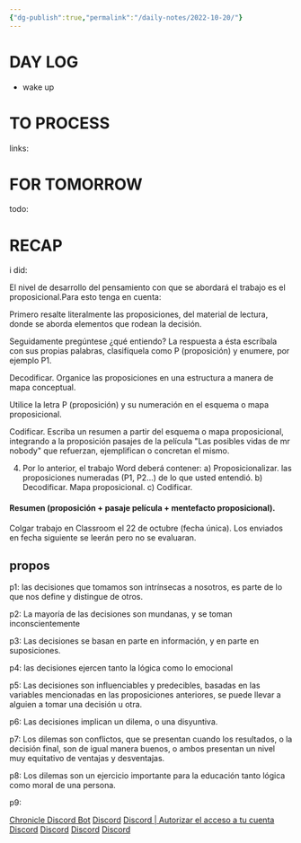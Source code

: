 ```yaml
---
{"dg-publish":true,"permalink":"/daily-notes/2022-10-20/"}
---
```



# DAY LOG
- wake up
# TO PROCESS
links:
# FOR TOMORROW
todo:
# RECAP
i did:


El nivel de desarrollo del pensamiento con que se abordará el trabajo es el proposicional.Para esto tenga en cuenta:

Primero resalte literalmente las proposiciones, del material de lectura, donde se aborda elementos que rodean la decisión. 

Seguidamente pregúntese ¿qué entiendo? La respuesta a ésta escríbala con sus propias palabras, clasifíquela como P (proposición) y enumere, por ejemplo P1. 

Decodificar. Organice las proposiciones en una estructura a manera de mapa conceptual. 

Utilice la letra P (proposición) y su numeración en el esquema o mapa proposicional. 

Codificar. Escriba un resumen a partir del esquema o mapa proposicional, integrando a la proposición pasajes de la película "Las posibles vidas de mr nobody" que refuerzan, ejemplifican o concretan el mismo. 

4. Por lo anterior, el trabajo Word deberá contener: a) Proposicionalizar. las proposiciones numeradas (P1, P2...) de lo que usted entendió. b) Decodificar. Mapa proposicional. c) Codificar.

#### Resumen (proposición + pasaje película + mentefacto proposicional).

 Colgar trabajo en Classroom el 22 de octubre (fecha única). Los enviados en fecha siguiente se leerán pero no se evaluaran.

## propos

p1: las decisiones que tomamos son intrínsecas a nosotros, es parte de lo que nos define y distingue de otros.

p2: La mayoría de las decisiones son mundanas, y se toman inconscientemente

p3: Las decisiones se basan en parte en información, y en parte en suposiciones.

p4: las decisiones ejercen tanto la lógica como lo emocional

p5: Las decisiones son influenciables y predecibles, basadas en las variables mencionadas en las proposiciones anteriores, se puede llevar a alguien a tomar una decisión u otra.

p6: Las decisiones implican un dilema, o una disyuntiva.

p7: Los dilemas son conflictos, que se presentan cuando los resultados, o la decisión final, son de igual manera buenos, o ambos presentan un nivel muy equitativo de ventajas y desventajas.

p8: Los dilemas son un ejercicio importante para la educación tanto lógica como moral de una persona.

p9: 

[Chronicle Discord Bot](https://app.chroniclebot.com/add-bot?utm_campaign=app&utm_source=discord&utm_content=profile)
[Discord](https://discord.com/api/oauth2/authorize?client_id=617706329229754379&permissions=388160&scope=bot)
[Discord | Autorizar el acceso a tu cuenta](https://discord.com/api/oauth2/authorize?client_id=837614958870921236&permissions=517543939137&scope=bot%20applications.commands)
[Discord](https://discord.com/api/oauth2/authorize?client_id=617706329229754379&permissions=388160&scope=bot)
[Discord](https://discord.com/api/oauth2/authorize?client_id=602460094940184587&permissions=85056&scope=bot%20applications.commands)
[Discord](https://discord.com/api/oauth2/authorize?client_id=714718407039385660&permissions=0&scope=bot%20applications.commands)
[Discord](https://discord.com/api/oauth2/authorize?client_id=974297735559806986&permissions=378944&scope=applications.commands%20bot)
